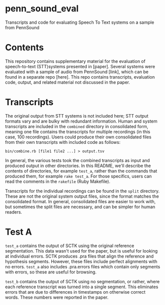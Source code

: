 # penn_sound_eval

Transcripts and code for evaluating Speech To Text systems on a sample from PennSound

# Contents

This repository contains supplementary material for the evaluation of speech-to-text (STT)systems presented in [paper].  Several systems were evaluated with a sample of audio from PennSound [link], which can be found in a separate repo [here].  This repo contains transcripts, evaluation code, output, and related material not discussed in the paper.

# Transcripts

The original output from STT systems is not included here; STT output formats vary and are bulky with redundant information.  Human and system transcripts are included in the `combined` directory in consolidated form, meaning one file contains the transcripts for multiple recordings (in this case, 100 recordings).  Users could produce their own consolidated files from their own transcripts with included code as follows:

    bin/combine.rb [file1 file2 ...] > output.tsv

In general, the various tests took the combined transcripts as input and produced output in other directories.  In this README, we'll describe the contents of directories, for example `test_a`, rather than the commands that produced them, for example `rake test_a`.  For those specifics, users can read the comments in the `rakefile` (Ruby Makefile).

Transcripts for the individual recordings can be found in the `split` directory.  These are not the original system output files, since the format matches the consolidated format.  In general, consolidated files are easier to work with, but sometimes the split files are necessary, and can be simpler for human readers.

# Test A

`test_a` contains the output of SCTK using the original reference segmentation.  This data wasn't used for the paper, but is useful for looking at individual errors.  SCTK produces .pra
files that align the reference and hypothesis segments.  However, these files include perfect alignments with no errors.  `test_a` also includes .pra.errors files which contain only segments with errors, so these are useful for browsing.

`test_b` contains the output of SCTK using no segmentation, or rather, where each reference transcript was turned into a single segment.  This eliminates errors that are due to differences in timestamps on otherwise correct words.  These numbers were reported in the paper.





